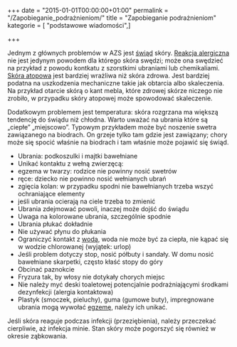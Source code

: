 +++
date = "2015-01-01T00:00:00+01:00"
permalink = "/Zapobieganie_podrażnieniom/"
title = "Zapobieganie podrażnieniom"
kategorie = [ "podstawowe wiadomości",]

+++

Jednym z głównych problemów w AZS jest [świąd](/atopedia/świąd "wikilink") skóry. [Reakcja alergiczna](/atopedia/Reakcja_alergiczna "wikilink") nie jest jedynym powodem dla którego skóra swędzi; może ona swędzieć na przykład z powodu kontkatu z szorstkimi ubraniami lub chemikaliami. [Skóra atopowa](/atopedia/Skóra_atopowa "wikilink") jest bardziej wrażliwa niż skóra zdrowa. Jest bardziej podatna na uszkodzenia mechaniczne takie jak obtarcia albo skaleczenia. Na przykład otarcie skórą o kant mebla, które zdrowej skórze niczego nie zrobiło, w przypadku skóry atopowej może spowodować skaleczenie.

Dodatkowym problemem jest temperatura: skóra rozgrzana ma większą tendencję do świądu niż chłodna. Warto uważać na ubrania które są „ciepłe” „miejscowo”. Typowym przykładem może być noszenie swetra zawiązanego na biodrach. On grzeje tylko tam gdzie jest zawiązany; chory może się spocić właśnie na biodrach i tam właśnie może pojawić się świąd.

-   Ubrania: podkoszulki i majtki bawełniane
-   Unikać kontaktu z wełną zwierzęcą:
-   egzema w twarzy: rodzice nie powinny nosić swetrów
-   ręce: dziecko nie powinno nosić wełnianych ubrań
-   zgięcia kolan: w przypadku spodni nie bawełnianych trzeba wszyć ochraniające elementy
-   jeśli ubrania ocierają na ciele trzeba to zmienić
-   Ubrania zdejmować powoli, inaczej może dojść do świądu
-   Uwaga na kolorowane ubrania, szczególnie spodnie
-   Ubrania płukać dokładnie
-   Nie używać płynu do płukania
-   Ograniczyć kontakt z [wodą](/atopedia/woda "wikilink"), woda nie może być za ciepła, nie kąpać się w wodzie chlorowanej (wyjątek: urlop)
-   Jeśli problem dotyczy stop, nosić półbuty i sandały. W domu nosić bawełniane skarpetki, często kłaść stopy do góry
-   Obcinać paznokcie
-   Fryzura tak, by włosy nie dotykały chorych miejsc
-   Nie należy myć deski toaletowej potencjalnie podrażniającymi środkami dezynfekcji (alergia kontaktowa)
-   Plastyk (smoczek, pieluchy), guma (gumowe buty), impregnowane ubrania mogą wywołać [egzemę](/atopedia/Egzema "wikilink"), należy ich unikać.

Jeśli skóra reaguje podczas infekcji (przeziębienia), należy przeczekać cierpliwie, aż infekcja minie. Stan skóry może pogorszyć się również w okresie ząbkowania.
